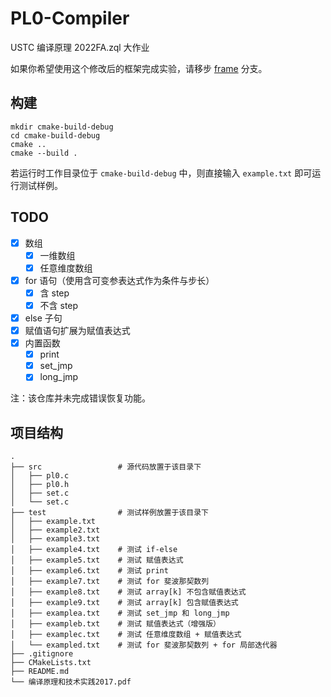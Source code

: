 # PL0-Compiler

USTC 编译原理 2022FA.zql 大作业

如果你希望使用这个修改后的框架完成实验，请移步 [frame](https://github.com/txtxj/PL0-Compiler/tree/frame) 分支。

## 构建

```
mkdir cmake-build-debug
cd cmake-build-debug
cmake ..
cmake --build .
```

若运行时工作目录位于 `cmake-build-debug` 中，则直接输入 `example.txt` 即可运行测试样例。

## TODO

- [x] 数组
  - [x] 一维数组
  - [x] 任意维度数组
- [x] for 语句（使用含可变参表达式作为条件与步长）
  - [x] 含 step
  - [x] 不含 step
- [x] else 子句
- [x] 赋值语句扩展为赋值表达式
- [x] 内置函数
  - [x] print
  - [x] set_jmp
  - [x] long_jmp
  
注：该仓库并未完成错误恢复功能。

## 项目结构

```
.
├── src                 # 源代码放置于该目录下
│   ├── pl0.c
│   ├── pl0.h
│   ├── set.c
│   └── set.c
├── test                # 测试样例放置于该目录下
│   ├── example.txt
│   ├── example2.txt
│   ├── example3.txt
│   ├── example4.txt    # 测试 if-else
│   ├── example5.txt    # 测试 赋值表达式
│   ├── example6.txt    # 测试 print
│   ├── example7.txt    # 测试 for 斐波那契数列
│   ├── example8.txt    # 测试 array[k] 不包含赋值表达式
│   ├── example9.txt    # 测试 array[k] 包含赋值表达式
│   ├── examplea.txt    # 测试 set_jmp 和 long_jmp
│   ├── exampleb.txt    # 测试 赋值表达式（增强版）
│   ├── examplec.txt    # 测试 任意维度数组 + 赋值表达式
│   └── exampled.txt    # 测试 for 斐波那契数列 + for 局部迭代器
├── .gitignore
├── CMakeLists.txt
├── README.md
└── 编译原理和技术实践2017.pdf
```
